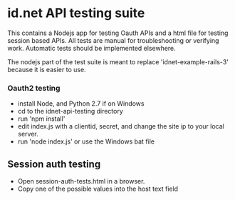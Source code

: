 # id.net API testing suite

This contains a Nodejs app for testing Oauth APIs and a html file for testing session based APIs. 
All tests are manual for troubleshooting or verifying work. Automatic tests should be implemented elsewhere.

The nodejs part of the test suite is meant to replace 'idnet-example-rails-3' because it is easier to use.

### Oauth2 testing

- install Node, and Python 2.7 if on Windows
- cd to the idnet-api-testing directory
- run 'npm install'
- edit index.js with a clientid, secret, and change the site ip to your local server.
- run 'node index.js' or use the Windows bat file

## Session auth testing

- Open session-auth-tests.html in a browser.
- Copy one of the possible values into the host text field
